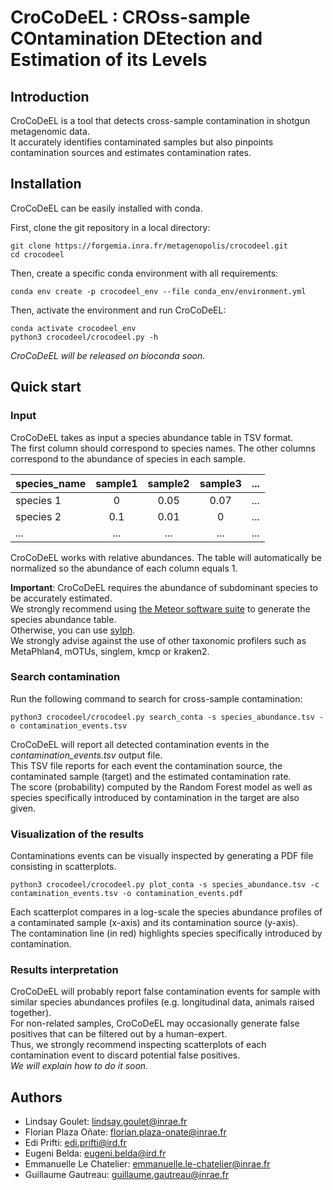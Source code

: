 # CroCoDeEL : **CRO**ss-sample **CO**ntamination **DE**tection and **E**stimation of its **L**evels

## Introduction

CroCoDeEL is a tool that detects cross-sample contamination in shotgun metagenomic data.\
It accurately identifies contaminated samples but also pinpoints contamination sources and estimates contamination rates.

## Installation

CroCoDeEL can be easily installed with conda.

First, clone the git repository in a local directory:
```
git clone https://forgemia.inra.fr/metagenopolis/crocodeel.git
cd crocodeel
```

Then, create a specific conda environment with all requirements:
```
conda env create -p crocodeel_env --file conda_env/environment.yml
```

Then, activate the environment and run CroCoDeEL: 

```
conda activate crocodeel_env
python3 crocodeel/crocodeel.py -h
```

_CroCoDeEL will be released on bioconda soon._

## Quick start
### Input
CroCoDeEL takes as input a species abundance table in TSV format.\
The first column should correspond to species names. The other columns correspond to the abundance of species in each sample.

|   species_name  | sample1 | sample2 | sample3 |    ...   | 
|:----------------|:-------:|:-------:|:-------:|:--------:| 
| species 1       |   0     |  0.05   |   0.07  |    ...   | 
| species 2       |   0.1   |  0.01   |   0     |    ...   | 
|       ...       |   ...   |   ...   |   ...   |    ...   | 

CroCoDeEL works with relative abundances.
The table will automatically be normalized so the abundance of each column equals 1.

**Important**: CroCoDeEL requires the abundance of subdominant species to be accurately estimated.\
We strongly recommend using [the Meteor software suite](https://github.com/metagenopolis/meteor) to generate the species abundance table.\
Otherwise, you can use [sylph](https://github.com/bluenote-1577/sylph).\
We strongly advise against the use of other taxonomic profilers such as MetaPhlan4, mOTUs, singlem, kmcp or kraken2.

### Search contamination
Run the following command to search for cross-sample contamination:
```
python3 crocodeel/crocodeel.py search_conta -s species_abundance.tsv -o contamination_events.tsv
```
CroCoDeEL will report all detected contamination events in the _contamination_events.tsv_ output file.\
This TSV file reports for each event the contamination source, the contaminated sample (target) and the estimated contamination rate.\
The score (probability) computed by the Random Forest model as well as species specifically introduced by contamination in the target are also given.

### Visualization of the results
Contaminations events can be visually inspected by generating a PDF file consisting in scatterplots.
```
python3 crocodeel/crocodeel.py plot_conta -s species_abundance.tsv -c contamination_events.tsv -o contamination_events.pdf
```
Each scatterplot compares in a log-scale the species abundance profiles of a contaminated sample (x-axis) and its contamination source (y-axis).\
The contamination line (in red) highlights species specifically introduced by contamination.

### Results interpretation
CroCoDeEL will probably report false contamination events for sample with similar species abundances profiles (e.g. longitudinal data, animals raised together).\
For non-related samples, CroCoDeEL may occasionally generate false positives that can be filtered out by a human-expert.\
Thus, we strongly recommend inspecting scatterplots of each contamination event to discard potential false positives.\
_We will explain how to do it soon._

## Authors
* Lindsay Goulet: lindsay.goulet@inrae.fr
* Florian Plaza Oñate: florian.plaza-onate@inrae.fr
* Edi Prifti: edi.prifti@ird.fr
* Eugeni Belda: eugeni.belda@ird.fr
* Emmanuelle Le Chatelier: emmanuelle.le-chatelier@inrae.fr
* Guillaume Gautreau: guillaume.gautreau@inrae.fr
